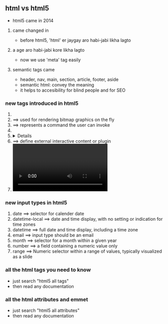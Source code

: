 ## html vs html5

- html5 came in 2014

1. came changed in <!DOCTYPE html>
    - before html5, 'html' er jaygay aro habi-jabi likha lagto

2. <meta charset="UTF-8"> a age aro habi-jabi kore likha lagto
    - now we use 'meta' tag easily

3. semantic tags came
    - header, nav, main, section, article, footer, aside
    - semantic html: convey the meaning
    - it helps to accesibility for blind people and for SEO



### new tags introduced in html5
1. <audio> ==> define audio file
2. <canvas> ==> used for rendering bitmap graphics on the fly
3. <command> ==> represents a command the user can invoke
4. <datalist> ==> together with the a new list attribute for input can be used to make comboboxes
5. <details> ==> represents additional information or controls which the user can obtain on demand
6. <embed> ==> define external interactive content or plugin
7. <video> ==> define a video file


### new input types in html5
1. date ==> selector for calender date
2. datetime-local ==> date and time display, with no setting or indication for time zones
3. datetime ==> full date and time display, including a time zone
4. email ==> input type should be an email
5. month ==> selector for a month within a given year
6. number ==> a field containing a numeric value only
7. range ==> Numeric selector within a range of values, typically visualized as a slide


### all the html tags you need to know
- just search "html5 all tags"
- then read any documentation

### all the html attributes and emmet
- just search "html5 all attributes"
- then read any documentation